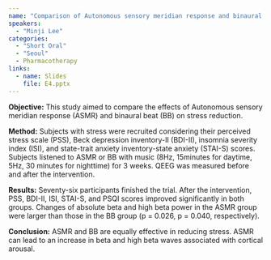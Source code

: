 ```yaml
---
name: "Comparison of Autonomous sensory meridian response and binaural auditory beats effects on stress reduction: A randomized double-blind trial"
speakers:
  - "Minji Lee"
categories:
  - "Short Oral"
  - "Seoul"
  - Pharmacotherapy
links:
  - name: Slides
    file: E4.pptx
---
```


**Objective:** This study aimed to compare the effects of Autonomous sensory meridian response (ASMR) and binaural beat (BB) on stress reduction.

**Method:** Subjects with stress were recruited considering their perceived stress scale (PSS), Beck depression inventory-II (BDI-II), insomnia severity index (ISI), and state-trait anxiety inventory-state anxiety (STAI-S) scores. Subjects listened to ASMR or BB with music (8Hz, 15minutes for daytime, 5Hz, 30 minutes for nighttime) for 3 weeks. QEEG was measured before and after the intervention.

**Results:** Seventy-six participants finished the trial. After the intervention, PSS, BDI-II, ISI, STAI-S, and PSQI scores improved significantly in both groups. Changes of absolute beta and high beta power in the ASMR group were larger than those in the BB group (p = 0.026, p = 0.040, respectively). 

**Conclusion:** ASMR and BB are equally effective in reducing stress. ASMR can lead to an increase in beta and high beta waves associated with cortical arousal.
